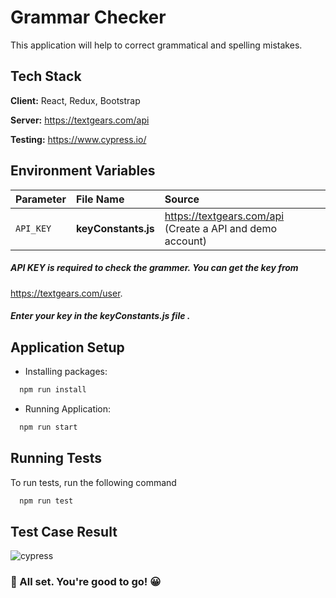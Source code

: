 
# Grammar Checker

This application will help to correct grammatical and spelling mistakes.

## Tech Stack

**Client:** React, Redux, Bootstrap

**Server:** https://textgears.com/api

**Testing:** https://www.cypress.io/

## Environment Variables


| Parameter | File Name     | Source                |
| :-------- | :------- | :------------------------- |
| `API_KEY` | **keyConstants.js** | https://textgears.com/api (Create a API and demo account) |


##### API KEY is required to check the grammer. You can get the key from 
https://textgears.com/user.

##### Enter your key in the **keyConstants.js** file .


## Application Setup

* Installing packages:

```bash
  npm run install
```
* Running Application:

```bash
  npm run start
```

## Running Tests

To run tests, run the following command

```bash
  npm run test
```
## Test Case Result

![cypress](https://user-images.githubusercontent.com/39756233/195135991-f2513ab4-3ece-48cc-9a2c-37fce757221a.png)

### 🚀 All set. You're good to go! 😀








